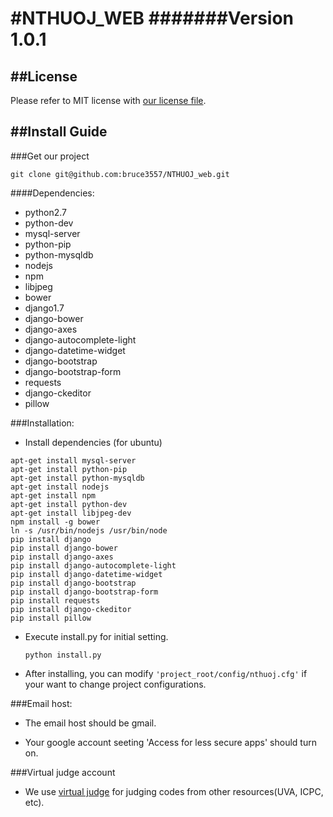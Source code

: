 #NTHUOJ_WEB
#######Version 1.0.1
=======

##License
---
Please refer to MIT license with [our license file](https://github.com/bruce3557/NTHUOJ_web/blob/master/LICENSE).

##Install Guide
---

###Get our project
```
git clone git@github.com:bruce3557/NTHUOJ_web.git
```

####Dependencies:
* python2.7
* python-dev
* mysql-server
* python-pip
* python-mysqldb
* nodejs
* npm
* libjpeg
* bower
* django1.7
* django-bower
* django-axes
* django-autocomplete-light
* django-datetime-widget
* django-bootstrap
* django-bootstrap-form
* requests
* django-ckeditor
* pillow

###Installation:
* Install dependencies (for ubuntu)
```
apt-get install mysql-server
apt-get install python-pip
apt-get install python-mysqldb
apt-get install nodejs
apt-get install npm
apt-get install python-dev
apt-get install libjpeg-dev
npm install -g bower
ln -s /usr/bin/nodejs /usr/bin/node
pip install django
pip install django-bower
pip install django-axes
pip install django-autocomplete-light
pip install django-datetime-widget
pip install django-bootstrap
pip install django-bootstrap-form
pip install requests
pip install django-ckeditor
pip install pillow
```
* Execute install.py for initial setting.
    ```
    python install.py
    ```

* After installing, you can modify `'project_root/config/nthuoj.cfg'` if your want to change project configurations.

###Email host:
* The email host should be gmail.

* Your google account seeting 'Access for less secure apps' should turn on.

###Virtual judge account
* We use [virtual judge](http://vjudge.net) for judging codes from other resources(UVA, ICPC, etc).

